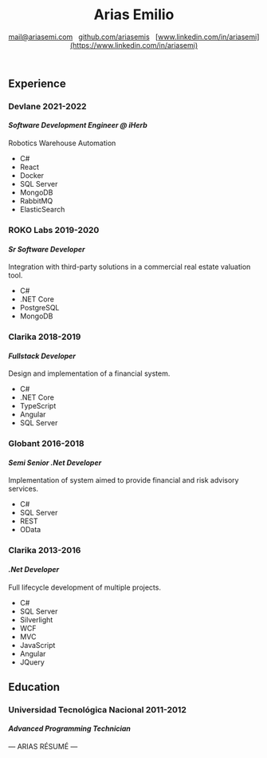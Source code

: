 <header>

Arias Emilio
============

[mail@ariasemi.com](mailto:mail@ariasemi.com)
&nbsp;
[github.com/ariasemis](https://github.com/ariasemis)
&nbsp;
[www.linkedin.com/in/ariasemi](https://www.linkedin.com/in/ariasemi)

</header>

<!-- 
Summary
-------

x years of professional experience in software development, mostly working in line of business applications. Quick adaptation to the problem domain.

 -->

Experience
----------

### Devlane <time>2021-2022</time>
#### _Software Development Engineer @ iHerb_

Robotics Warehouse Automation

* C#
* React
* Docker
* SQL Server
* MongoDB
* RabbitMQ
* ElasticSearch

### ROKO Labs <time>2019-2020</time>
#### _Sr Software Developer_

Integration with third-party solutions in a commercial real estate valuation tool.

* C#
* .NET Core
* PostgreSQL
* MongoDB

### Clarika <time>2018-2019</time>
#### _Fullstack Developer_

Design and implementation of a financial system.

* C#
* .NET Core
* TypeScript
* Angular
* SQL Server

### Globant <time>2016-2018</time>
#### _Semi Senior .Net Developer_

Implementation of system aimed to provide financial and risk advisory services.

* C#
* SQL Server
* REST
* OData

### Clarika <time>2013-2016</time>
#### _.Net Developer_

Full lifecycle development of multiple projects.

* C#
* SQL Server
* Silverlight
* WCF
* MVC
* JavaScript
* Angular
* JQuery

Education
---------

### Universidad Tecnológica Nacional <time>2011-2012</time>
#### _Advanced Programming Technician_


<footer>

— ARIAS RÉSUMÉ —

</footer>